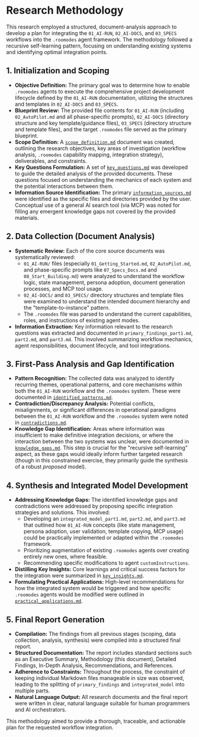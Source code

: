 # Research Methodology

This research employed a structured, document-analysis approach to develop a plan for integrating the `01_AI-RUN`, `02_AI-DOCS`, and `03_SPECS` workflows into the `.roomodes` agent framework. The methodology followed a recursive self-learning pattern, focusing on understanding existing systems and identifying optimal integration points.

## 1. Initialization and Scoping

*   **Objective Definition:** The primary goal was to determine how to enable `.roomodes` agents to execute the comprehensive project development lifecycle defined by the `01_AI-RUN` documentation, utilizing the structures and templates in `02_AI-DOCS` and `03_SPECS`.
*   **Blueprint Review:** The provided file contents for `01_AI-RUN` (including `02_AutoPilot.md` and all phase-specific prompts), `02_AI-DOCS` (directory structure and key template/guidance files), `03_SPECS` (directory structure and template files), and the target `.roomodes` file served as the primary blueprint.
*   **Scope Definition:** A [`scope_definition.md`](research_workflow_integration/initial_queries/scope_definition.md:1) document was created, outlining the research objectives, key areas of investigation (workflow analysis, `.roomodes` capability mapping, integration strategy), deliverables, and constraints.
*   **Key Questions Formulation:** A set of [`key_questions.md`](research_workflow_integration/initial_queries/key_questions.md:1) was developed to guide the detailed analysis of the provided documents. These questions focused on understanding the mechanics of each system and the potential interactions between them.
*   **Information Source Identification:** The primary [`information_sources.md`](research_workflow_integration/initial_queries/information_sources.md:1) were identified as the specific files and directories provided by the user. Conceptual use of a general AI search tool (via MCP) was noted for filling any emergent knowledge gaps not covered by the provided materials.

## 2. Data Collection (Document Analysis)

*   **Systematic Review:** Each of the core source documents was systematically reviewed:
    *   `01_AI-RUN/` files (especially `01_Getting_Started.md`, `02_AutoPilot.md`, and phase-specific prompts like `07_Specs_Docs.md` and `08_Start_Building.md`) were analyzed to understand the workflow logic, state management, persona adoption, document generation processes, and MCP tool usage.
    *   `02_AI-DOCS/` and `03_SPECS/` directory structures and template files were examined to understand the intended document hierarchy and the "template-to-instance" pattern.
    *   The `.roomodes` file was parsed to understand the current capabilities, roles, and instructions of existing agent modes.
*   **Information Extraction:** Key information relevant to the research questions was extracted and documented in `primary_findings_part1.md`, `part2.md`, and `part3.md`. This involved summarizing workflow mechanics, agent responsibilities, document lifecycle, and tool integrations.

## 3. First-Pass Analysis and Gap Identification

*   **Pattern Recognition:** The collected data was analyzed to identify recurring themes, operational patterns, and core mechanisms within both the `01_AI-RUN` workflow and the `.roomodes` system. These were documented in [`identified_patterns.md`](research_workflow_integration/analysis/identified_patterns.md:1).
*   **Contradiction/Discrepancy Analysis:** Potential conflicts, misalignments, or significant differences in operational paradigms between the `01_AI-RUN` workflow and the `.roomodes` system were noted in [`contradictions.md`](research_workflow_integration/analysis/contradictions.md:1).
*   **Knowledge Gap Identification:** Areas where information was insufficient to make definitive integration decisions, or where the interaction between the two systems was unclear, were documented in [`knowledge_gaps.md`](research_workflow_integration/analysis/knowledge_gaps.md:1). This step is crucial for the "recursive self-learning" aspect, as these gaps would ideally inform further targeted research (though in this constrained exercise, they primarily guide the synthesis of a robust *proposed* model).

## 4. Synthesis and Integrated Model Development

*   **Addressing Knowledge Gaps:** The identified knowledge gaps and contradictions were addressed by proposing specific integration strategies and solutions. This involved:
    *   Developing an `integrated_model_part1.md`, `part2.md`, and `part3.md` that outlined how `01_AI-RUN` concepts (like state management, persona adoption, user validation, template copying, MCP usage) could be practically implemented or adapted within the `.roomodes` framework.
    *   Prioritizing augmentation of existing `.roomodes` agents over creating entirely new ones, where feasible.
    *   Recommending specific modifications to agent `customInstructions`.
*   **Distilling Key Insights:** Core learnings and critical success factors for the integration were summarized in [`key_insights.md`](research_workflow_integration/synthesis/key_insights.md:1).
*   **Formulating Practical Applications:** High-level recommendations for how the integrated system would be triggered and how specific `.roomodes` agents would be modified were outlined in [`practical_applications.md`](research_workflow_integration/synthesis/practical_applications.md:1).

## 5. Final Report Generation

*   **Compilation:** The findings from all previous stages (scoping, data collection, analysis, synthesis) were compiled into a structured final report.
*   **Structured Documentation:** The report includes standard sections such as an Executive Summary, Methodology (this document), Detailed Findings, In-Depth Analysis, Recommendations, and References.
*   **Adherence to Constraints:** Throughout the process, the constraint of keeping individual Markdown files manageable in size was observed, leading to the splitting of `primary_findings` and `integrated_model` into multiple parts.
*   **Natural Language Output:** All research documents and the final report were written in clear, natural language suitable for human programmers and AI orchestrators.

This methodology aimed to provide a thorough, traceable, and actionable plan for the requested workflow integration.